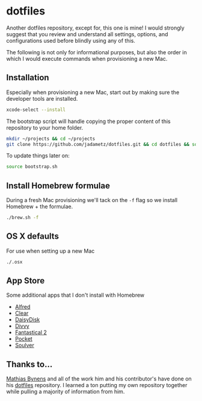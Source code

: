 # dotfiles

Another dotfiles repository, except for, this one is mine! I would strongly suggest that you review and understand all settings, options, and configurations used before blindly using any of this.

The following is not only for informational purposes, but also the order in which I would execute commands when provisioning a new Mac.

## Installation

Especially when provisioning a new Mac, start out by making sure the developer tools are installed.

```sh
xcode-select --install
```

The bootstrap script will handle copying the proper content of this repository to your home folder.

```sh
mkdir ~/projects && cd ~/projects
git clone https://github.com/jadametz/dotfiles.git && cd dotfiles && source bootstrap.sh
```

To update things later on:

```sh
source bootstrap.sh
```

## Install Homebrew formulae

During a fresh Mac provisioning we'll tack on the `-f` flag so we install Homebrew + the formulae.

```sh
./brew.sh -f
```

## OS X defaults

For use when setting up a new Mac

```sh
./.osx
```

## App Store

Some additional apps that I don't install with Homebrew

* [Alfred](https://www.alfredapp.com/)
* [Clear](https://itunes.apple.com/us/app/clear-tasks-reminders-to-do/id504544917?mt=12)
* [DaisyDisk](https://itunes.apple.com/us/app/daisydisk/id411643860?mt=12)
* [Divvy](https://itunes.apple.com/us/app/divvy-window-manager/id413857545?mt=12)
* [Fantastical 2](https://itunes.apple.com/us/app/fantastical-2-calendar-reminders/id975937182?mt=12)
* [Pocket](https://itunes.apple.com/us/app/pocket/id568494494?mt=12)
* [Soulver](https://itunes.apple.com/us/app/soulver/id413965349?mt=12)

## Thanks to...

[Mathias Bynens](https://mathiasbynens.be/) and all of the work him and his contributor's have done on his [dotfiles](https://github.com/mathiasbynens/dotfiles) repository. I learned a ton putting my own repository together while pulling a majority of information from him.